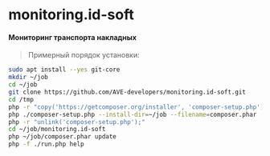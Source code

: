 # monitoring.id-soft



#### Мониторинг транспорта накладных



>Примерный порядок установки:


```bash
sudo apt install --yes git-core
mkdir ~/job
cd ~/job
git clone https://github.com/AVE-developers/monitoring.id-soft.git
cd /tmp
php -r "copy('https://getcomposer.org/installer', 'composer-setup.php');"
php ./composer-setup.php --install-dir=~/job --filename=composer.phar
php -r "unlink('composer-setup.php');"
cd ~/job/monitoring.id-soft
php ~/job/composer.phar update
php -f ./run.php help
```
